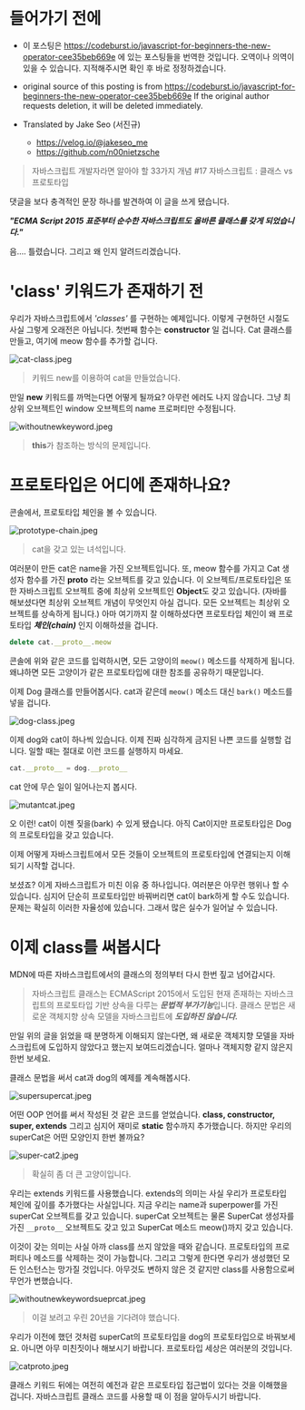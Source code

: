 # 들어가기 전에

- 이 포스팅은 https://codeburst.io/javascript-for-beginners-the-new-operator-cee35beb669e 에 있는 포스팅들을 번역한 것입니다. 오역이나 의역이 있을 수 있습니다. 지적해주시면 확인 후 바로 정정하겠습니다.

- original source of this posting is from https://codeburst.io/javascript-for-beginners-the-new-operator-cee35beb669e If the original author requests deletion, it will be deleted immediately.

- Translated by Jake Seo (서진규)

	- https://velog.io/@jakeseo_me
	- https://github.com/n00nietzsche

> 자바스크립트 개발자라면 알아야 할 33가지 개념 #17 자바스크립트 : 클래스 vs 프로토타입

댓글을 보다 충격적인 문장 하나를  발견하여 이 글을 쓰게 됐습니다.

***"ECMA Script 2015 표준부터 순수한 자바스크립트도 올바른 클래스를 갖게 되었습니다."***

음.... 틀렸습니다. 그리고 왜 인지 알려드리겠습니다.

# 'class' 키워드가 존재하기 전

우리가 자바스크립트에서 *'classes'* 를 구현하는 예제입니다. 이렇게 구현하던 시절도 사실 그렇게 오래전은 아닙니다. 첫번째 함수는 **constructor** 일 겁니다. Cat 클래스를 만들고, 여기에 meow 함수를 추가할 겁니다.

![cat-class.jpeg](https://images.velog.io/post-images/jakeseo_me/26cea080-71f6-11e9-91d8-492143761174/cat-class.jpeg)

> 키워드 new를 이용하여 cat을 만들었습니다.

만일 **new** 키워드를 까먹는다면 어떻게 될까요? 아무런 에러도 나지 않습니다. 그냥 최상위 오브젝트인 window 오브젝트의 name 프로퍼티만 수정됩니다.

![withoutnewkeyword.jpeg](https://images.velog.io/post-images/jakeseo_me/57b1c640-71f7-11e9-841e-3163da214d4c/withoutnewkeyword.jpeg)

> **this**가 참조하는 방식의 문제입니다.

# 프로토타입은 어디에 존재하나요?

콘솔에서, 프로토타입 체인을 볼 수 있습니다.

![prototype-chain.jpeg](https://images.velog.io/post-images/jakeseo_me/7c7e17d0-71f7-11e9-841e-3163da214d4c/prototype-chain.jpeg)

> cat을 갖고 있는 녀석입니다.

여러분이 만든 cat은 name을 가진 오브젝트입니다. 또, meow 함수를 가지고 Cat 생성자 함수를 가진 **__proto__** 라는 오브젝트를 갖고 있습니다. 이 오브젝트/프로토타입은 또한 자바스크립트 오브젝트 중에 최상위 오브젝트인 **Object**도 갖고 있습니다. (자바를 해보셨다면 최상위 오브젝트 개념이 무엇인지 아실 겁니다. 모든 오브젝트는 최상위 오브젝트를 상속하게 됩니다.) 아마 여기까지 잘 이해하셨다면 프로토타입 체인이 왜 프로토타입 ***체인(chain)*** 인지 이해하셨을 겁니다.

```js
delete cat.__proto__.meow
```

콘솔에 위와 같은 코드를 입력하시면, 모든 고양이의 `meow()` 메소드를 삭제하게 됩니다. 왜냐하면 모든 고양이가 같은 프로토타입에 대한 참조를 공유하기 때문입니다.

이제 Dog 클래스를 만들어봅시다. cat과 같은데 `meow()` 메소드 대신 `bark()` 메소드를 넣을 겁니다.

![dog-class.jpeg](https://images.velog.io/post-images/jakeseo_me/78451720-71f9-11e9-91d8-492143761174/dog-class.jpeg)

이제 dog와 cat이 하나씩 있습니다. 이제 진짜 심각하게 금지된 나쁜 코드를 실행할 겁니다. 일할 때는 절대로 이런 코드를 실행하지 마세요.

```js
cat.__proto__ = dog.__proto__
```

cat 안에 무슨 일이 일어나는지 봅시다.

![mutantcat.jpeg](https://images.velog.io/post-images/jakeseo_me/f5207050-71f9-11e9-841e-3163da214d4c/mutantcat.jpeg)

오 이런! cat이 이젠 짖을(bark) 수 있게 됐습니다. 아직 Cat이지만 프로토타입은 Dog의 프로토타입을 갖고 있습니다.

이제 어떻게 자바스크립트에서 모든 것들이 오브젝트의 프로토타입에 연결되는지 이해되기 시작할 겁니다.

보셨죠? 이게 자바스크립트가 미친 이유 중 하나입니다. 여러분은 아무런 행위나 할 수 있습니다. 심지어 단순히 프로토타입만 바꿔버리면 cat이 bark하게 할 수도 있습니다. 문제는 확실히 이러한 자율성에 있습니다. 그래서 많은 실수가 일어날 수 있습니다.

# 이제 class를 써봅시다

MDN에 따른 자바스크립트에서의 클래스의 정의부터 다시 한번 짚고 넘어갑시다.

> 자바스크립트 클래스는 ECMAScript 2015에서 도입된 현재 존재하는 자바스크립트의 프로토타입 기반 상속을 다루는 ***문법적 부가기능***입니다. 클래스 문법은 새로운 객체지향 상속 모델을 자바스크립트에 ***도입하진 않습니다.***

만일 위의 글을 읽었을 때 분명하게 이해되지 않는다면, 왜 새로운 객체지향 모델을 자바스크립트에 도입하지 않았다고 했는지 보여드리겠습니다. 얼마나 객체지향 같지 않은지 한번 보세요.

클래스 문법을 써서 cat과 dog의 예제를 계속해봅시다.

![supersupercat.jpeg](https://images.velog.io/post-images/jakeseo_me/a0b7dea0-71fd-11e9-be69-d17b843c1ba2/supersupercat.jpeg)

어떤 OOP 언어를 써서 작성된 것 같은 코드를 얻었습니다. **class, constructor, super, extends** 그리고 심지어 재미로 **static** 함수까지 추가했습니다. 하지만 우리의 superCat은 어떤 모양인지 한번 볼까요?

![super-cat2.jpeg](https://images.velog.io/post-images/jakeseo_me/27d97210-71fc-11e9-841e-3163da214d4c/super-cat2.jpeg)
> 확실히 좀 더 큰 고양이입니다.

우리는 extends 키워드를 사용했습니다. extends의 의미는 사실 우리가 프로토타입 체인에 깊이를 추가했다는 사실입니다. 지금 우리는 name과 superpower를 가진 superCat 오브젝트를 갖고 있습니다. superCat 오브젝트는 물론 SuperCat 생성자를 가진 `__proto__` 오브젝트도 갖고 있고 SuperCat 메소드 meow()까지 갖고 있습니다.

이것이 갖는 의미는 사실 아까 class를 쓰지 않았을 때와 같습니다. 프로토타입의 프로퍼티나 메소드를 삭제하는 것이 가능합니다. 그리고 그렇게 한다면 우리가 생성했던 모든 인스턴스는 망가질 것입니다. 아무것도 변하지 않은 것 같지만 class를 사용함으로써 무언가 변했습니다.

![withoutnewkeywordsueprcat.jpeg](https://images.velog.io/post-images/jakeseo_me/37c01d80-71fe-11e9-841e-3163da214d4c/withoutnewkeywordsueprcat.jpeg)
> 이걸 보려고 우린 20년을 기다려야 했습니다.

우리가 이전에 했던 것처럼 superCat의 프로토타입을 dog의 프로토타입으로 바꿔보세요. 아니면 아무 미친짓이나 해보시기 바랍니다. 프로토타입 세상은 여러분의 것입니다.

![catproto.jpeg](https://images.velog.io/post-images/jakeseo_me/aa1733f0-71fe-11e9-841e-3163da214d4c/catproto.jpeg)

클래스 키워드 뒤에는 여전히 예전과 같은 프로토타입 접근법이 있다는 것을 이해했을 겁니다. 자바스크립트 클래스 코드를 사용할 때 이 점을 알아두시기 바랍니다.
